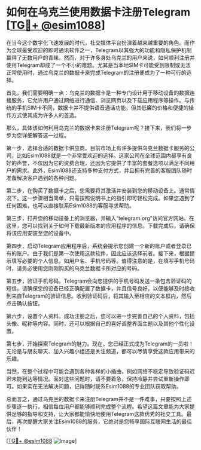 # 如何在乌克兰使用数据卡注册Telegram [[TG💪+ @esim1088](https://t.me/s/esim1088)]

在当今这个数字化飞速发展的时代，社交媒体平台扮演着越来越重要的角色。而作为全球最受欢迎的即时通讯软件之一，Telegram以其强大的功能和隐私保护机制赢得了无数用户的青睐。然而，对于许多身处乌克兰的用户来说，如何顺利注册并使用Telegram却成了一个不小的难题。尤其是当本地SIM卡可能受到限制或无法正常使用时，通过乌克兰的数据卡来完成Telegram的注册便成为了一种可行的选择。

首先，我们需要明确一点：乌克兰的数据卡是一种专门设计用于移动设备的数据连接服务，它允许用户通过网络进行通信、浏览网页以及下载应用程序等操作。与传统的手机SIM卡不同，数据卡并不提供语音通话功能，但其低廉的价格和便捷的操作方式使其成为许多人的首选。

那么，具体该如何利用乌克兰的数据卡来注册Telegram呢？接下来，我们将一步步为您详细解答这一过程。

第一步，选择合适的数据卡供应商。目前市场上有许多提供乌克兰数据卡服务的公司，比如Esim1088就是一个非常受欢迎的选择。这家公司在全球范围内都享有良好的声誉，不仅因为它的资费合理，还因为它提供了丰富的套餐选项以满足不同用户的需求。此外，Esim1088还支持多种支付方式，并且拥有完善的客服团队随时准备解决客户遇到的各种问题。

第二步，在购买了数据卡之后，您需要将其激活并安装到您的移动设备上。通常情况下，这一步骤相当简单，只需按照说明书上的指引即可轻松完成。如果您遇到了任何困难，也可以直接联系Esim1088的客服寻求帮助。

第三步，打开您的移动设备上的浏览器，并输入“telegram.org”访问官方网站。在这里，您可以找到关于如何下载最新版本的应用程序的信息。下载完成后，请确保将该应用安装至您的设备中。

第四步，启动Telegram应用程序后，系统会提示您创建一个新的账户或者登录已有的账户。由于我们是第一次使用这款软件，因此应该选择前者。接下来，根据提示填写必要的个人信息，如用户名、手机号码等。值得注意的是，在填写手机号码时，请务必使用您刚刚购买的乌克兰数据卡所对应的号码。

第五步，验证手机号码。Telegram会向您提供的手机号码发送一条包含验证码的短信。请确保您的设备已经正确配置了数据卡，并且信号良好，以便能够及时接收到来自Telegram的验证信息。收到验证码后，将其输入至相应的文本框内，然后点击确认按钮。

第六步，设置个人资料。成功注册之后，您可以进一步完善自己的个人资料，包括头像、昵称等内容。同时，还可以根据自己的喜好调整界面主题以及其他个性化设置。

第七步，开始探索Telegram的魅力。现在，您已经正式成为Telegram的一员啦！无论是与朋友聊天、加入兴趣小组还是关注频道，都可以尽情享受这款应用带来的乐趣。

当然，在整个过程中可能会遇到各种各样的小插曲，例如网络不稳定导致验证码迟迟未能到达等情况。面对这些问题时，请不要着急，保持冷静并尝试重新操作即可。如果实在无法解决问题，记得随时联系Esim1088的专业团队获取帮助。

总而言之，通过乌克兰的数据卡来注册Telegram并不是一件难事，只要按照上述步骤逐一执行，相信每位用户都能够顺利完成整个流程。希望这篇文章能为大家提供足够的指导和支持，让大家都能愉快地使用Telegram这款优秀的社交工具。最后，再次提醒大家关注Esim1088的服务，它绝对是您畅享国际互联网生活的最佳伙伴！

[[TG💪+ @esim1088](https://t.me/s/esim1088) ![Image](https://i.postimg.cc/4NQfJmqS/Snipaste-2025-05-13-00-14-12.png)]